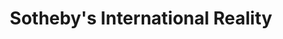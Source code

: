 ---
title: "Sotheby's International Reality"
url: /burgwedel/sothebys-international-reality/
shop: Immobilien
---